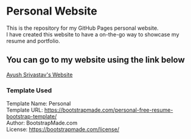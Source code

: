 # Personal Website
This is the repository for my GitHub Pages personal website.<br/>
I have created this website to have a on-the-go way to showcase my resume and portfolio. 

## You can go to my website using the link below
[Ayush Srivastav's Website](https://rebrand.ly/wxna118)

### Template Used
Template Name: Personal<br/>
Template URL: https://bootstrapmade.com/personal-free-resume-bootstrap-template/<br/>
Author: BootstrapMade.com<br/>
License: https://bootstrapmade.com/license/<br/>
